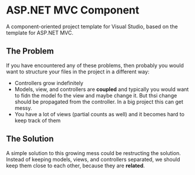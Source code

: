 # ASP.NET MVC Component
A component-oriented project template for Visual Studio, based on the template for ASP.NET MVC.

## The Problem
If you have encountered any of these problems, then probably you would want to structure your files in the project in a different way:
- Controllers grow indefinitely
- Models, view, and controllers are **coupled** and typically you would want to fidn the model fo the view and maybe change it. But thsi change should be propagated from the controller. In a big project this can get messy.
- You have a lot of views (partial counts as well) and it becomes hard to keep track of them

## The Solution
A simple solution to this growing mess could be restructing the solution. Instead of keeping models, views, and controllers separated, we should keep them close to each other, because they are **related**.


